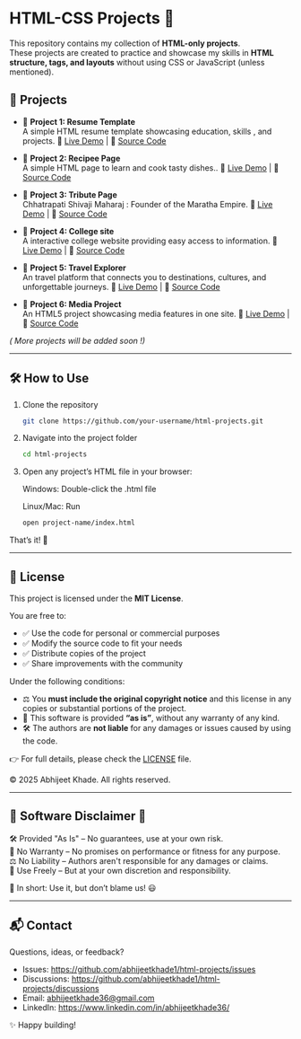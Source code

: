 # HTML-CSS Projects 🚀

This repository contains my collection of **HTML-only projects**.  
These projects are created to practice and showcase my skills in **HTML structure, tags, and layouts** without using CSS or JavaScript (unless mentioned).


## 📂   Projects

- 📄 **Project 1: Resume Template**  
  A simple HTML resume template showcasing education, skills          , and projects.
  🔗 [Live Demo](https://resumetemplateproject1.netlify.app/) | 📂 [Source Code]()

- 📄 **Project 2: Recipee Page**  
  A simple HTML page to learn and cook tasty dishes..
  🔗 [Live Demo](https://recipeepageproject2.netlify.app/) | 📂 [Source Code]()

- 📄 **Project 3: Tribute   Page**  
  Chhatrapati Shivaji Maharaj : Founder of the Maratha Empire.
  🔗 [Live Demo](https://shivajitributepageproject3.netlify.app/#ig) | 📂 [Source Code]()


- 📄 **Project 4: College site**  
  A interactive college website providing easy access to information.
  🔗 [Live Demo](https://collegesiteproject4.netlify.app/) | 📂 [Source Code](https://github.com/abhijeetkhade65/html-projects/blob/main/CollegeSiteProject4/index.html)

- 📄 **Project 5: Travel Explorer**  
  An travel platform that connects you to destinations, cultures, and unforgettable journeys.
  🔗 [Live Demo](https://travelexplorerproject5.netlify.app/) | 📂 [Source Code](https://github.com/abhijeetkhade65/html-projects/blob/main/TravelExplorerProject5/index.html)

- 📄 **Project 6: Media Project**  
  An HTML5 project  showcasing media features in one site.
  🔗 [Live Demo](https://mediaproject6.netlify.app/) | 📂 [Source Code](https://github.com/abhijeetkhade65/html-projects/blob/main/MediaProject6/index.html)
  
*( More projects will   be added soon       !)*

---

## 🛠️   How to  Use

1. Clone the repository  
   ```bash
   git clone https://github.com/your-username/html-projects.git

2. Navigate into the project folder
   ```bash
   cd html-projects

3. Open any project’s HTML file in your browser:

   Windows: Double-click the .html file

   Linux/Mac: Run
   ```bash
   open project-name/index.html

That’s it! 🎉

---

## 📜 License

This project is licensed under the  **MIT License**.  

You are free to:  
- ✅ Use the code for personal or commercial purposes  
- ✅ Modify the source code to fit your needs  
- ✅ Distribute copies of the project  
- ✅ Share improvements with the community  

Under the following conditions:  
- ⚖️ You **must include the original copyright notice** and this license in any copies or substantial portions of the project.  
- 🚫 This software is provided **“as is”**, without any warranty of any kind.  
- 🛠️ The authors are **not liable** for any damages or issues caused by using the code.  

👉 For full details, please check the [LICENSE](https://github.com/abhijeetkhade1/HTML-Projects/blob/main/LICENSE) file.  

© 2025 Abhijeet Khade. All rights reserved.

---

## 🔹 Software Disclaimer 🔹

🛠️ Provided "As Is" – No guarantees, use at your own risk.  
📜 No Warranty – No promises on performance or fitness for any purpose.  
⚖️ No Liability – Authors aren't responsible for any damages or claims.  
🔄 Use Freely – But at your own discretion and responsibility.  

🚀 In short: Use it, but don’t blame us! 😃

---

## 📬 Contact

Questions, ideas, or feedback?

- Issues: https://github.com/abhijeetkhade1/html-projects/issues  
- Discussions: https://github.com/abhijeetkhade1/html-projects/discussions  
- Email: abhijeetkhade36@gmail.com  
- LinkedIn: https://www.linkedin.com/in/abhijeetkhade36/

✨ Happy building!
